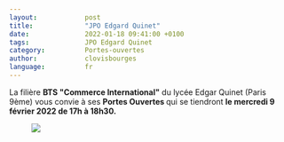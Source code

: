 ```yaml
---
layout:            post
title:             "JPO Edgard Quinet"
date:              2022-01-18 09:41:00 +0100
tags:              JPO Edgard Quinet
category:          Portes-ouvertes
author:            clovisbourges
language:          fr
---
```


<div class="tip">
La filière <strong>BTS "Commerce International"</strong> du lycée Edgar Quinet (Paris 9ème) vous convie à ses <strong> Portes Ouvertes </strong> qui se tiendront <strong> le mercredi 9 février 2022 de 17h à 18h30. </strong>
</div>
<div class="album">
   <figure>
      <img src="{{ "/media/img/EDGAR-QUINET/JPO-E-QUINET-2022.jpg" | absolute_url }}" />
     </figure>
</div>
